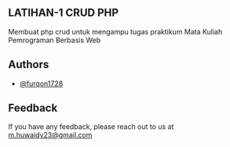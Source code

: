 ## LATIHAN-1 CRUD PHP

Membuat php crud untuk mengampu tugas praktikum Mata Kuliah Pemrograman Berbasis Web

## Authors

- [@furqon1728](https://www.github.com/furqon1728)

## Feedback

If you have any feedback, please reach out to us at m.huwaidy23@gmail.com
